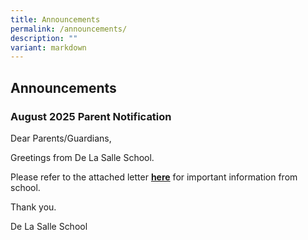 ```yaml
---
title: Announcements
permalink: /announcements/
description: ""
variant: markdown
---
```

## Announcements


### August 2025 Parent Notification

Dear Parents/Guardians,
  
Greetings from De La Salle School. 

Please refer to the attached letter [**here**](/files/2025/4_Aug_2025_PN.pdf) for important information from school.&nbsp;

Thank you.
  
De La Salle School